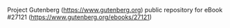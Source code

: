 Project Gutenberg (https://www.gutenberg.org) public repository for eBook #27121 (https://www.gutenberg.org/ebooks/27121)
